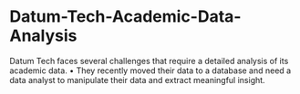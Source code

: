 # Datum-Tech-Academic-Data-Analysis
Datum Tech faces several challenges that require a detailed analysis of its academic data. • They recently moved their data to a database and need a data analyst to manipulate their data and extract meaningful insight.
